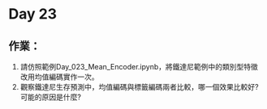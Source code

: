 # Day 23

## 作業：
1. 請仿照範例Day_023_Mean_Encoder.ipynb，將鐵達尼範例中的類別型特徵改用均值編碼實作一次。
2. 觀察鐵達尼生存預測中，均值編碼與標籤編碼兩者比較，哪一個效果比較好? 可能的原因是什麼?

